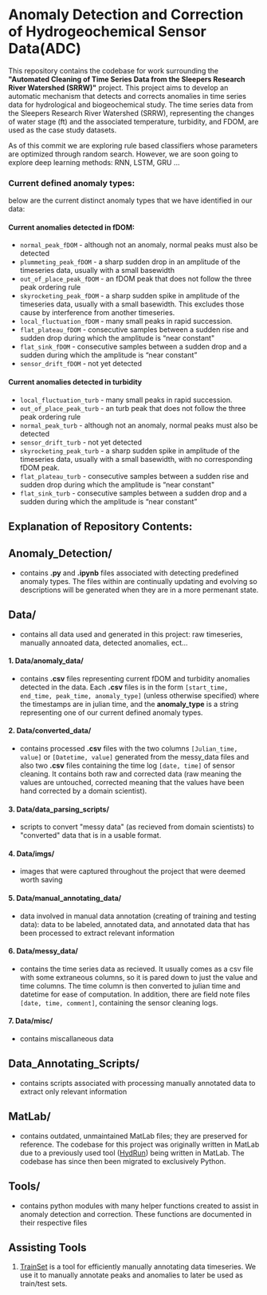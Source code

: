 # Anomaly Detection and Correction of Hydrogeochemical Sensor Data(ADC)

This repository contains the codebase for work surrounding the **"Automated Cleaning of Time Series Data from the Sleepers Research River Watershed (SRRW)"** project. This project aims to develop an automatic mechanism that detects and corrects anomalies in time series data for hydrological and biogeochemical study. The time series data from the Sleepers Research River Watershed (SRRW), representing the changes of water stage (ft) and the associated temperature, turbidity, and FDOM, are used as the case study datasets.

As of this commit we are exploring rule based classifiers whose parameters are optimized through random search. However, we are soon going to explore deep learning methods: RNN, LSTM, GRU ...

### Current defined anomaly types:
below are the current distinct anomaly types that we have identified in our data:

#### Current anomalies detected in fDOM: 
   - `normal_peak_fDOM` - although not an anomaly, normal peaks must also be detected
   - `plummeting_peak_fDOM` - a sharp sudden drop in an amplitude of the timeseries data, usually with a small basewidth
   - `out_of_place_peak_fDOM` - an fDOM peak that does not follow the three peak ordering rule
   - `skyrocketing_peak_fDOM` - a sharp sudden spike in amplitude of the timeseries data, usually with a small basewidth. This excludes those cause by interference from another timeseries. 
   - `local_fluctuation_fDOM` - many small peaks in rapid succession. 
   - `flat_plateau_fDOM` - consecutive samples between a sudden rise and sudden drop during which the amplitude is “near constant"
   - `flat_sink_fDOM` - consecutive samples between a sudden drop and a sudden during which the amplitude is “near constant”
   - `sensor_drift_fDOM` - not yet detected
   
#### Current anomalies detected in turbidity
   - `local_fluctuation_turb` - many small peaks in rapid succession. 
   - `out_of_place_peak_turb` - an turb peak that does not follow the three peak ordering rule
   - `normal_peak_turb` - although not an anomaly, normal peaks must also be detected
   - `sensor_drift_turb` - not yet detected
   - `skyrocketing_peak_turb` - a sharp sudden spike in amplitude of the timeseries data, usually with a small basewidth, with no corresponding fDOM peak. 
   - `flat_plateau_turb` - consecutive samples between a sudden rise and sudden drop during which the amplitude is “near constant"
   - `flat_sink_turb` - consecutive samples between a sudden drop and a sudden during which the amplitude is “near constant”

## Explanation of Repository Contents: 

## Anomaly_Detection/ 
- contains **.py** and **.ipynb** files associated with detecting predefined anomaly types. The files within are continually updating and evolving so descriptions will be generated when they are in a more permenant state. 

## Data/
- contains all data used and generated in this project: raw timeseries, manually annoated data, detected anomalies, ect...

#### 1. **Data/anomaly_data/** 
- contains **.csv** files representing current fDOM and turbidity anomalies detected in the data. Each **.csv** files is in the form `[start_time, end_time, peak_time, anomaly_type]` (unless otherwise specified) where the timestamps are in julian time, and the **anomaly_type** is a string representing one of our current defined anomaly types. 

#### 2. **Data/converted_data/** 
- contains processed **.csv** files with the two columns `[Julian_time, value]` or `[Datetime, value]` generated from the messy_data files and also two **.csv** files containing the time log `[date, time]` of sensor cleaning. It contains both raw and corrected data (raw meaning the values are untouched, corrected meaning that the values have been hand corrected by a domain scientist). 

#### 3. **Data/data_parsing_scripts/**
- scripts to convert "messy data" (as recieved from domain scientists) to "converted" data that is in a usable format. 

#### 4. **Data/imgs/**
- images that were captured throughout the project that were deemed worth saving

#### 5. **Data/manual_annotating_data/**
- data involved in manual data annotation (creating of training and testing data): data to be labeled, annotated data, and annotated data that has been processed to extract relevant information

#### 6. **Data/messy_data/** 
- contains the time series data as recieved. It usually comes as a csv file with some extraneous columns, so it is pared down to just the value and time columns. The time column is then converted to julian time and datetime for ease of computation. In addition, there are field note files `[date, time, comment]`, containing the sensor cleaning logs.

#### 7. **Data/misc/**
- contains miscallaneous data 

## Data_Annotating_Scripts/
- contains scripts associated with processing manually annotated data to extract only relevant information 

## MatLab/
- contains outdated, unmaintained MatLab files; they are preserved for reference. The codebase for this project was originally written in MatLab due to a previously used tool ([HydRun](https://github.com/weigangtang/HydRun)) being written in MatLab. The codebase has since then been migrated to exclusively Python. 

## Tools/ 

- contains python modules with many helper functions created to assist in anomaly detection and correction. These functions are documented in their respective files

## Assisting Tools

1. [TrainSet](https://github.com/geocene/trainset) is a tool for efficiently manually annotating data timeseries. We use it to manually annotate peaks and anomalies to later be used as train/test sets. 

